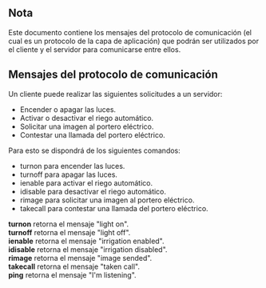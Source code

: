 ## Nota
Este documento contiene los mensajes del protocolo de comunicación (el cual es un protocolo de la capa de aplicación) que podrán ser utilizados por el cliente y el servidor para comunicarse entre ellos.

## Mensajes del protocolo de comunicación
Un cliente puede realizar las siguientes solicitudes a un servidor:  
- Encender o apagar las luces.  
- Activar o desactivar el riego automático.
- Solicitar una imagen al portero eléctrico.
- Contestar una llamada del portero eléctrico.

Para esto se dispondrá de los siguientes comandos:  
- turnon para encender las luces.
- turnoff para apagar las luces.
- ienable para activar el riego automático.
- idisable para desactivar el riego automático.
- rimage para solicitar una imagen al portero eléctrico.
- takecall para contestar una llamada del portero eléctrico.

**turnon** retorna el mensaje "light on".  
**turnoff** retorna el mensaje "light off".  
**ienable** retorna el mensaje "irrigation enabled".  
**idisable** retorna el mensaje "irrigation disabled".  
**rimage** retorna el mensaje "image sended".  
**takecall** retorna el mensaje "taken call".  
**ping** retorna el mensaje "I'm listening".
